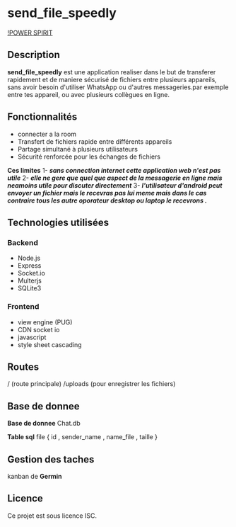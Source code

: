 # send_file_speedly

[!POWER SPIRIT](https://github.com/mbroumsadja/send_file_speedly/public/power.png)

## Description

**send_file_speedly** est une application realiser dans le but de transferer rapidement et de maniere sécurisé de fichiers entre plusieurs appareils, sans avoir besoin d'utiliser WhatsApp ou d'autres messageries.par exemple entre tes appareil, ou avec plusieurs collègues en ligne.

## Fonctionnalités

- connecter a la room
- Transfert de fichiers rapide entre différents appareils
- Partage simultané à plusieurs utilisateurs
- Sécurité renforcée pour les échanges de fichiers

**Ces limites**
1- **_sans connection internet cette application web n'est pas utile_**
2- **_elle ne gere que quel que aspect de la messagerie en ligne mais neamoins utile pour discuter directement_**
3- **_l'utilisateur d'android peut envoyer un fichier mais le recevras pas lui meme mais dans le cas contraire tous les autre oporateur desktop ou laptop le recevrons ._**

## Technologies utilisées

### Backend

- Node.js
- Express
- Socket.io
- Multerjs
- SQLite3

### Frontend

- view engine (PUG)
- CDN socket io
- javascript
- style sheet cascading

## Routes

/ (route principale)
/uploads (pour enregistrer les fichiers)

## Base de donnee

**Base de donnee** Chat.db

**Table sql**
file { id , sender_name , name_file , taille }

## Gestion des taches

kanban de **Germin**

## Licence

Ce projet est sous licence ISC.
